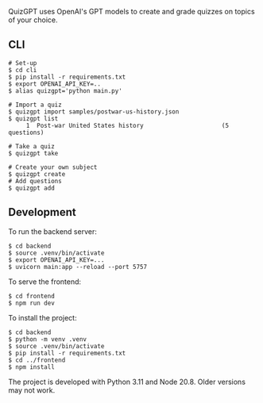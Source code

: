 QuizGPT uses OpenAI's GPT models to create and grade quizzes on topics of your choice.

## CLI
```shell
# Set-up
$ cd cli
$ pip install -r requirements.txt
$ export OPENAI_API_KEY=..
$ alias quizgpt='python main.py'

# Import a quiz
$ quizgpt import samples/postwar-us-history.json
$ quizgpt list
     1  Post-war United States history                      (5 questions)

# Take a quiz
$ quizgpt take

# Create your own subject
$ quizgpt create
# Add questions
$ quizgpt add
```

## Development
To run the backend server:

```shell
$ cd backend
$ source .venv/bin/activate
$ export OPENAI_API_KEY=...
$ uvicorn main:app --reload --port 5757
```

To serve the frontend:

```shell
$ cd frontend
$ npm run dev
```

To install the project:

```shell
$ cd backend
$ python -m venv .venv
$ source .venv/bin/activate
$ pip install -r requirements.txt
$ cd ../frontend
$ npm install
```

The project is developed with Python 3.11 and Node 20.8. Older versions may not work.

